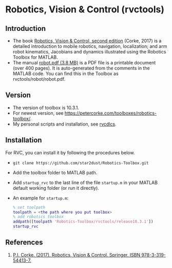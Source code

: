 # Robotics, Vision &amp; Control (rvctools)

## Introduction

- The book [Robotics, Vision & Control, second edition](http://www.petercorke.com/RVC) (Corke, 2017) is a detailed introduction to mobile robotics, navigation, localization; and arm robot kinematics, Jacobians and dynamics illustrated using the Robotics Toolbox for MATLAB.
- The manual [robot.pdf (3.8 MB)](http://petercorke.com/wordpress/?ddownload=343) is a PDF file is a printable document (over 400 pages). It is auto-generated from the comments in the MATLAB code. You can find this in the Toolbox as rvctools/robot/robot.pdf.

## Version

- The version of toolbox is 10.3.1. 
- For newest version, see https://petercorke.com/toolboxes/robotics-toolbox/.
- My personal scripts and installation, see [rvcdlcs](https://github.com/star2dust/Robotics-Toolbox/tree/master/rvcdlcs).

## Installation

For RVC, you can install it by following the procedures below.

- `git clone https://github.com/star2dust/Robotics-Toolbox.git`
- Add the toolbox folder to MATLAB path.
- Add `startup_rvc` to the last line of the file `startup.m` in your MATLAB default working folder (or run it directly).
- An example for `startup.m`:

  ```matlab
  % set toolpath
  toolpath = <the path where you put toolbox>
  % add robotics toolbox
  addpath([toolpath 'Robotics-Toolbox/rvctools/release10.3.1'])
  startup_rvc
  ```

## References

1. [P.I. Corke. (2017). Robotics, Vision & Control. Springer. ISBN 978-3-319-54413-7.](http://petercorke.com/wordpress/toolboxes/robotics-toolbox)



